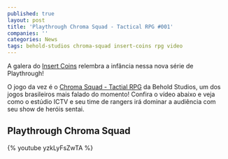 ```yaml
---
published: true
layout: post
title: 'Playthrough Chroma Squad - Tactical RPG #001'
companies: ''
categories: News
tags: behold-studios chroma-squad insert-coins rpg video
---
```



A galera do <a href="https://www.youtube.com/channel/UC0cCb4TkyLLo3NYbNpealRA" target="_blank">Insert Coins</a>
 relembra a infância nessa nova série de Playthrough!



O jogo da vez é o <a href="http://chromasquad.com" target="_blank">Chroma Squad - Tactial RPG</a>
 da Behold Studios, um dos jogos brasileiros mais falado do momento!
Confira o vídeo abaixo e veja como o estúdio ICTV e seu time de rangers irá dominar a audiência com seu show de heróis sentai. 

## Playthrough Chroma Squad
{% youtube yzkLyFsZwTA %}

